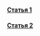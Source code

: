 #### [Статья 1](https://systop.ru/linux/42-open-cv-osnovy-raboty-s-video.html)

#### [Статья 2](https://линуксблог.рф/opencv-mashinnoe-zrenie-na-python-poisk-lica-na-foto-chast-4/)
